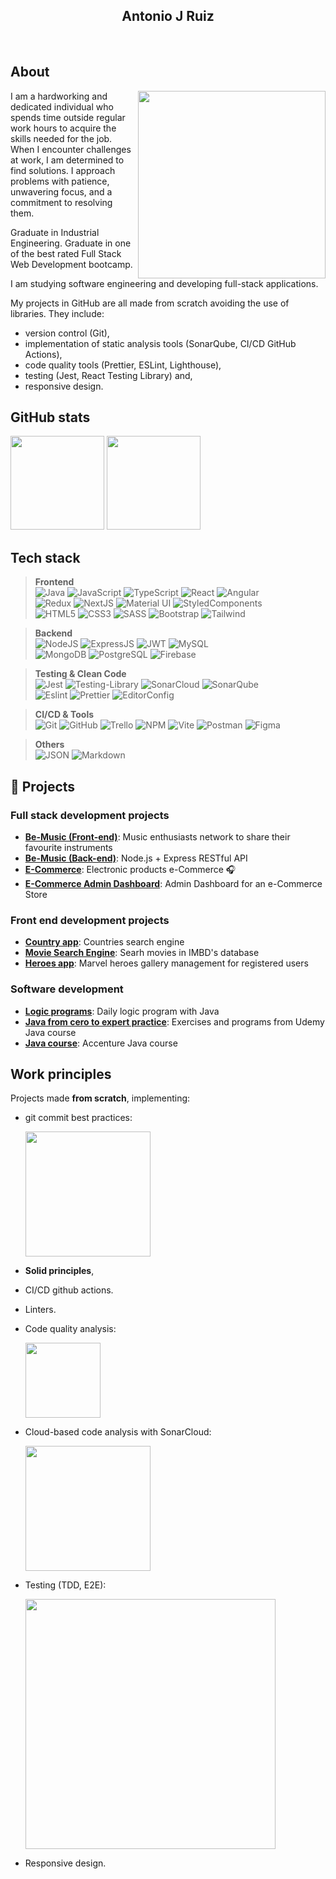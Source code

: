 <div align="center">
  
  <h2>Antonio J Ruiz</h2> 

</div>


<br>

## About

<img  height=300 src="https://media.giphy.com/media/xT0Gqn9yuw8hnPGn5K/giphy.gif" align="right"/>

I am a hardworking and dedicated individual who spends time outside regular work hours to acquire the skills needed for the job.
When I encounter challenges at work, I am determined to find solutions. I approach problems with patience, unwavering focus, and a commitment to resolving them.

Graduate in Industrial Engineering.
Graduate in one of the best rated Full Stack Web Development bootcamp.

I am studying software engineering and developing full-stack applications. 

My projects in GitHub are all made from scratch avoiding the use of libraries. 
They include: 
- version control (Git),
- implementation of static analysis tools (SonarQube, CI/CD GitHub Actions),
- code quality tools (Prettier, ESLint, Lighthouse),
- testing (Jest, React Testing Library) and,
- responsive design.

## GitHub stats

<div align="left">
  <img height=150 src="https://github-readme-stats.vercel.app/api/top-langs/?username=AntonioJRuizG&theme=react&show_icons=true&hide_border=false&layout=compact"/>
  <img height=150 src="https://github-readme-streak-stats.herokuapp.com/?user=AntonioJRuizG&theme=react&hide_border=false"/>
</div>

## Tech stack

> **Frontend**<br>
![Java](https://img.shields.io/badge/java-%23E34F26.svg?style=for-the-badge&logo=java&logoColor=white)
![JavaScript](https://img.shields.io/badge/JavaScript-323330?style=for-the-badge&logo=javascript&logoColor=F7DF1E)
![TypeScript](https://img.shields.io/badge/TypeScript-007ACC?style=for-the-badge&logo=typescript&logoColor=white)
![React](https://img.shields.io/badge/React-20232A?style=for-the-badge&logo=react&logoColor=61DAFB)
![Angular](https://img.shields.io/badge/Angular-DD0031?style=for-the-badge&logo=angular&logoColor=white)<br>
![Redux](https://img.shields.io/badge/Redux-593D88?style=for-the-badge&logo=redux&logoColor=white)
![NextJS](https://img.shields.io/badge/next.js-000000?style=for-the-badge&logo=nextdotjs&logoColor=white)
![Material UI](https://img.shields.io/badge/Material%20UI-007FFF?style=for-the-badge&logo=mui&logoColor=white)
![StyledComponents](https://img.shields.io/badge/styled--components-DB7093?style=for-the-badge&logo=styled-components&logoColor=white)<br>
![HTML5](https://img.shields.io/badge/HTML5-E34F26?style=for-the-badge&logo=html5&logoColor=white)
![CSS3](https://img.shields.io/badge/CSS3-1572B6?style=for-the-badge&logo=css3&logoColor=white)
![SASS](https://img.shields.io/badge/Sass-CC6699?style=for-the-badge&logo=sass&logoColor=white)
![Bootstrap](https://img.shields.io/badge/Bootstrap-563D7C?style=for-the-badge&logo=bootstrap&logoColor=white)
![Tailwind](https://img.shields.io/badge/Tailwind_CSS-38B2AC?style=for-the-badge&logo=tailwind-css&logoColor=white)

> **Backend**<br>
![NodeJS](https://img.shields.io/badge/Node.js-339933?style=for-the-badge&logo=nodedotjs&logoColor=white)
![ExpressJS](https://img.shields.io/badge/Express.js-000000?style=for-the-badge&logo=express&logoColor=white)
![JWT](https://img.shields.io/badge/JWT-000000?style=for-the-badge&logo=JSON%20web%20tokens&logoColor=white)
![MySQL](https://img.shields.io/badge/mysql-%231572B6.svg?style=for-the-badge&logo=mysql&logoColor=white)  
![MongoDB](https://img.shields.io/badge/MongoDB-4EA94B?style=for-the-badge&logo=mongodb&logoColor=white)
![PostgreSQL](https://img.shields.io/badge/PostgreSQL-316192?style=for-the-badge&logo=postgresql&logoColor=white)
![Firebase](https://img.shields.io/badge/Firebase-yellow?style=for-the-badge&logo=firebase&logoColor=white) 

> **Testing & Clean Code**<br>
![Jest](https://img.shields.io/badge/Jest-C21325?style=for-the-badge&logo=jest&logoColor=white)
![Testing-Library](https://img.shields.io/badge/-TestingLibrary-%23E33332?style=for-the-badge&logo=testing-library&logoColor=white)
![SonarCloud](https://img.shields.io/badge/Sonar%20cloud-F3702A?style=for-the-badge&logo=sonarcloud&logoColor=white)
![SonarQube](https://img.shields.io/badge/Sonarqube-5190cf?style=for-the-badge&logo=sonarqube&logoColor=white)<br>
![Eslint](https://img.shields.io/badge/eslint-3A33D1?style=for-the-badge&logo=eslint&logoColor=white)
![Prettier](https://img.shields.io/badge/prettier-1A2C34?style=for-the-badge&logo=prettier&logoColor=F7BA3E)
![EditorConfig](https://img.shields.io/badge/Editor%20Config-E0EFEF?style=for-the-badge&logo=editorconfig&logoColor=000)

> **CI/CD & Tools**<br>
![Git](https://img.shields.io/badge/GIT-E44C30?style=for-the-badge&logo=git&logoColor=white)
![GitHub](https://img.shields.io/badge/GitHub-100000?style=for-the-badge&logo=github&logoColor=white)
![Trello](https://img.shields.io/badge/Trello-0052CC?style=for-the-badge&logo=trello&logoColor=white)
![NPM](https://img.shields.io/badge/npm-CB3837?style=for-the-badge&logo=npm&logoColor=white)
![Vite](https://img.shields.io/badge/Vite-B73BFE?style=for-the-badge&logo=vite&logoColor=FFD62E)
![Postman](https://img.shields.io/badge/Postman-FF6C37?style=for-the-badge&logo=Postman&logoColor=white)
![Figma](https://img.shields.io/badge/Figma-F24E1E?style=for-the-badge&logo=figma&logoColor=white)

> **Others**<br>
![JSON](https://img.shields.io/badge/json-5E5C5C?style=for-the-badge&logo=json&logoColor=white)
![Markdown](https://img.shields.io/badge/Markdown-000000?style=for-the-badge&logo=markdown&logoColor=white)


## 📍 Projects 
### Full stack development projects
<ul>
  <li><b><a href="https://github.com/AntonioJRuizG/Be-Euphonium_front">Be-Music (Front-end)</a></b>: Music enthusiasts network to share their favourite instruments </li>
  <li><b><a href="https://github.com/AntonioJRuizG/Be-Euphonium_back">Be-Music (Back-end)</a></b>: Node.js + Express RESTful API</li>
  <li><b><a href="https://github.com/AntonioJRuizG/ecommerce-front">E-Commerce</a></b>: Electronic products e-Commerce 🎧</li>
  <li><b><a href="https://github.com/AntonioJRuizG/ecommerce-front">E-Commerce Admin Dashboard</a></b>: Admin Dashboard for an e-Commerce Store</li>
</ul>

### Front end development projects
<ul>
  <li><b><a href="https://github.com/AntonioJRuizG/country-app">Country app</a></b>: Countries search engine</li>
  <li><b><a href="https://github.com/AntonioJRuizG/movie-search-engine">Movie Search Engine</a></b>: Searh movies in IMBD's database</li>
  <li><b><a href="https://github.com/AntonioJRuizG/heroes-app">Heroes app</a></b>: Marvel heroes gallery management for registered users</li>
</ul>

### Software development
<ul>
  <li><b><a href="https://github.com/AntonioJRuizG/java-programs">Logic programs</a></b>: Daily logic program with Java</li>
  <li><b><a href="https://github.com/AntonioJRuizG/udemy-java-course">Java from cero to expert practice</a></b>: Exercises and programs from Udemy Java course</li>
  <li><b><a href="https://github.com/AntonioJRuizG/Accenture_Formacion_Java_w15">Java course</a></b>: Accenture Java course</li>
</ul>


## Work principles
Projects made **from scratch**, implementing:
- git commit best practices:

  <img height=200 src="https://github.com/AntonioJRuizG/AntonioJRuizG/assets/113633074/3c427591-f26e-4d9a-8cf5-7d46fd155fbc"/>

- **Solid principles**,
- CI/CD github actions.
- Linters.
- Code quality analysis:

  <img height=120 src="https://github.com/AntonioJRuizG/AntonioJRuizG/assets/113633074/57428bcd-a9a0-43c0-99b9-5b1632509463"/>

- Cloud-based code analysis with SonarCloud:

  <img height=200 src="https://github.com/AntonioJRuizG/AntonioJRuizG/assets/113633074/c5861fb1-243d-47ce-bb73-aea801dcbd2b"/>

- Testing (TDD, E2E):

  <img height=400 src="https://github.com/AntonioJRuizG/AntonioJRuizG/assets/113633074/413fb6e8-330d-41d6-89aa-d243d5d58b17"/>

- Responsive design.
